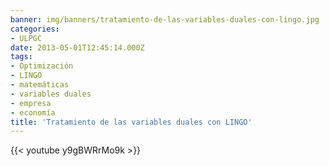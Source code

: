 ```yaml
---
banner: img/banners/tratamiento-de-las-variables-duales-con-lingo.jpg
categories:
- ULPGC
date: 2013-05-01T12:45:14.000Z
tags:
- Optimización
- LINGO
- matemáticas
- variables duales
- empresa
- economía
title: 'Tratamiento de las variables duales con LINGO'
---
```


 

{{< youtube y9gBWRrMo9k >}}
